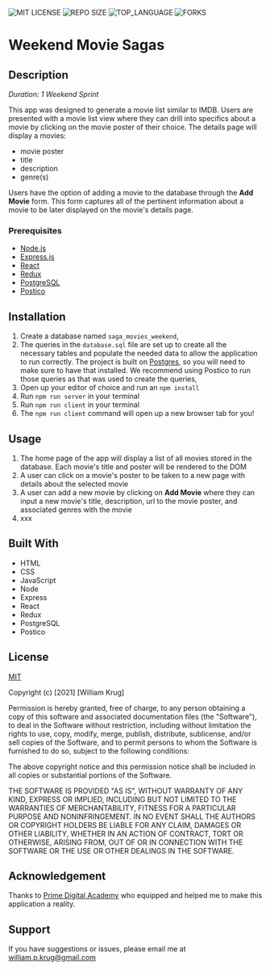 ![MIT LICENSE](https://img.shields.io/github/license/William-Krug/weekend-movie-sagas.svg?style=flat-square)
![REPO SIZE](https://img.shields.io/github/repo-size/William-Krug/weekend-movie-sagas.svg?style=flat-square)
![TOP_LANGUAGE](https://img.shields.io/github/languages/top/William-Krug/weekend-movie-sagas.svg?style=flat-square)
![FORKS](https://img.shields.io/github/forks/William-Krug/weekend-movie-sagas.svg?style=social)

# Weekend Movie Sagas

## Description

_Duration: 1 Weekend Sprint_

This app was designed to generate a movie list similar to IMDB. Users are presented with a movie list view where they can drill into specifics about a movie by clicking on the movie poster of their choice. The details page will display a movies:

- movie poster
- title
- description
- genre(s)

Users have the option of adding a movie to the database through the **Add Movie** form. This form captures all of the pertinent information about a movie to be later displayed on the movie's details page.

### Prerequisites

- [Node.js](https://nodejs.org/en/)
- [Express.js](https://expressjs.com/)
- [React](https://reactjs.org/)
- [Redux](https://redux.js.org/)
- [PostgreSQL](https://www.postgresql.org)
- [Postico](https://eggerapps.at/postico/)

## Installation

1. Create a database named `saga_movies_weekend`,
2. The queries in the `database.sql` file are set up to create all the necessary tables and populate the needed data to allow the application to run correctly. The project is built on [Postgres](https://www.postgresql.org/download/), so you will need to make sure to have that installed. We recommend using Postico to run those queries as that was used to create the queries,
3. Open up your editor of choice and run an `npm install`
4. Run `npm run server` in your terminal
5. Run `npm run client` in your terminal
6. The `npm run client` command will open up a new browser tab for you!

## Usage

1. The home page of the app will display a list of all movies stored in the database. Each movie's title and poster will be rendered to the DOM
2. A user can click on a movie's poster to be taken to a new page with details about the selected movie
3. A user can add a new movie by clicking on **Add Movie** where they can input a new movie's title, description, url to the movie poster, and associated genres with the movie
4. xxx

## Built With

- HTML
- CSS
- JavaScript
- Node
- Express
- React
- Redux
- PostgreSQL
- Postico

## License

[MIT](https://choosealicense.com/licenses/mit/)

Copyright (c) [2021] [William Krug]

Permission is hereby granted, free of charge, to any person obtaining a copy
of this software and associated documentation files (the "Software"), to deal
in the Software without restriction, including without limitation the rights
to use, copy, modify, merge, publish, distribute, sublicense, and/or sell
copies of the Software, and to permit persons to whom the Software is
furnished to do so, subject to the following conditions:

The above copyright notice and this permission notice shall be included in all
copies or substantial portions of the Software.

THE SOFTWARE IS PROVIDED "AS IS", WITHOUT WARRANTY OF ANY KIND, EXPRESS OR
IMPLIED, INCLUDING BUT NOT LIMITED TO THE WARRANTIES OF MERCHANTABILITY,
FITNESS FOR A PARTICULAR PURPOSE AND NONINFRINGEMENT. IN NO EVENT SHALL THE
AUTHORS OR COPYRIGHT HOLDERS BE LIABLE FOR ANY CLAIM, DAMAGES OR OTHER
LIABILITY, WHETHER IN AN ACTION OF CONTRACT, TORT OR OTHERWISE, ARISING FROM,
OUT OF OR IN CONNECTION WITH THE SOFTWARE OR THE USE OR OTHER DEALINGS IN THE
SOFTWARE.

## Acknowledgement

Thanks to [Prime Digital Academy](www.primeacademy.io) who equipped and helped me to make this application a reality.

## Support

If you have suggestions or issues, please email me at [william.p.krug@gmail.com](william.p.krug@gmail.com)
